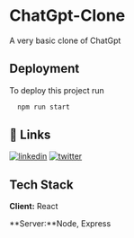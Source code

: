 
# ChatGpt-Clone
A very basic clone of ChatGpt
## Deployment

To deploy this project run

```bash
  npm run start
```


## 🔗 Links

[![linkedin](https://img.shields.io/badge/linkedin-0A66C2?style=for-the-badge&logo=linkedin&logoColor=white)](https://www.linkedin.com/in/syed-rabeet-5308341a4/)
[![twitter](https://img.shields.io/badge/twitter-1DA1F2?style=for-the-badge&logo=twitter&logoColor=white)](https://twitter.com/CuriousRabeet)


## Tech Stack

**Client:** React

**Server:**Node, Express

